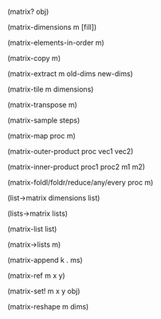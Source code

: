 (matrix? obj)

(matrix-dimensions m [fill])

(matrix-elements-in-order m)

(matrix-copy m)

(matrix-extract m old-dims new-dims)

(matrix-tile m dimensions)

(matrix-transpose m)

(matrix-sample steps)

(matrix-map proc m)

(matrix-outer-product proc vec1 vec2)

(matrix-inner-product proc1 proc2 m1 m2)

(matrix-foldl/foldr/reduce/any/every proc m)

(list->matrix dimensions list)

(lists->matrix lists)

(matrix-list list)

(matrix->lists m)

(matrix-append k . ms)

(matrix-ref m x y)

(matrix-set! m x y obj)

(matrix-reshape m dims)


